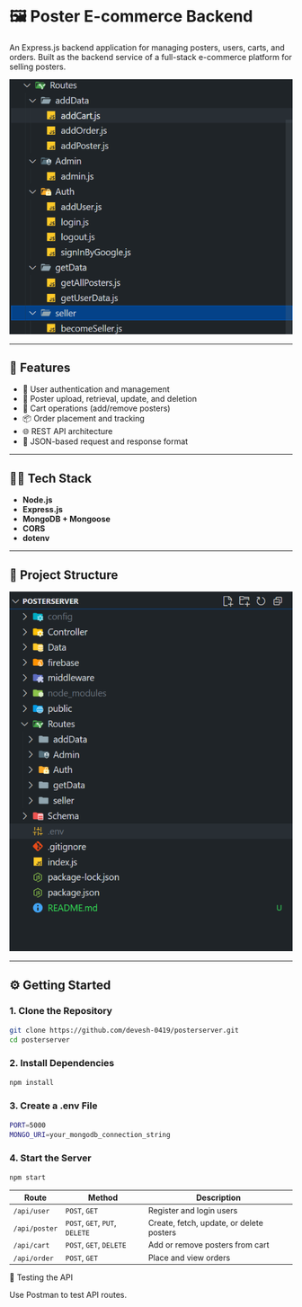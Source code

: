 # 🖼️ Poster E-commerce Backend

An Express.js backend application for managing posters, users, carts, and orders. Built as the backend service of a full-stack e-commerce platform for selling posters.

![Poster API](./public/Routes.png)

---

## 🚀 Features

- 🔐 User authentication and management
- 🎨 Poster upload, retrieval, update, and deletion
- 🛒 Cart operations (add/remove posters)
- 📦 Order placement and tracking
- 🌐 REST API architecture
- 🧾 JSON-based request and response format

---

## 🧑‍💻 Tech Stack

- **Node.js**
- **Express.js**
- **MongoDB + Mongoose**
- **CORS**
- **dotenv**

---

## 📁 Project Structure

![Poster API](./public/FolderStructure.png)


---

## ⚙️ Getting Started

### 1. Clone the Repository

```bash
git clone https://github.com/devesh-0419/posterserver.git
cd posterserver
```
### 2. Install Dependencies

```bash
npm install
```
### 3. Create a .env File

```bash
PORT=5000
MONGO_URI=your_mongodb_connection_string
```
### 4. Start the Server

```bash
npm start
```

| Route         | Method                         | Description                              |
| ------------- | ------------------------------ | ---------------------------------------- |
| `/api/user`   | `POST`, `GET`                  | Register and login users                 |
| `/api/poster` | `POST`, `GET`, `PUT`, `DELETE` | Create, fetch, update, or delete posters |
| `/api/cart`   | `POST`, `GET`, `DELETE`        | Add or remove posters from cart          |
| `/api/order`  | `POST`, `GET`                  | Place and view orders                    |


🧪 Testing the API

Use Postman to test API routes.